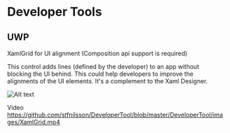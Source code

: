 # Developer Tools

## UWP ##

XamlGrid for UI alignment (Composition api support is required)

This control adds lines (defined by the developer) to an app without blocking the UI behind. This could help developers to improve the alignments of the UI elements. It's a complement to the Xaml Designer.

![Alt text](/../master/DeveloperTool/images/XamlGridTool.PNG?raw=true "Optional Title")

Video
https://github.com/stfnilsson/DeveloperTool/blob/master/DeveloperTool/images/XamlGrid.mp4
